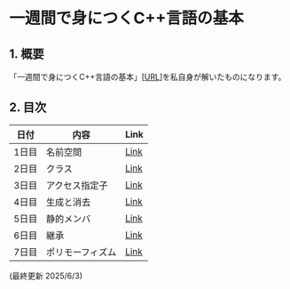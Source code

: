 # 一週間で身につくC++言語の基本

## 1. 概要
「一週間で身につくC++言語の基本」[[URL](https://cpp-lang.sevendays-study.com/index.html)]を私自身が解いたものになります。

## 2. 目次
| 日付 | 内容 | Link |
|--|--|--|
| 1日目 | 名前空間 | [Link](https://github.com/j329nish/Cpp-Sevendays-Study/tree/main/prob1) |
| 2日目 | クラス | [Link](https://github.com/j329nish/Cpp-Sevendays-Study/tree/main/prob2) |
| 3日目 | アクセス指定子 | [Link](https://github.com/j329nish/Cpp-Sevendays-Study/tree/main/prob3) |
| 4日目 | 生成と消去 | [Link](https://github.com/j329nish/Cpp-Sevendays-Study/tree/main/prob4) |
| 5日目 | 静的メンバ | [Link](https://github.com/j329nish/Cpp-Sevendays-Study/tree/main/prob5) |
| 6日目 | 継承 | [Link](https://github.com/j329nish/Cpp-Sevendays-Study/tree/main/prob6) |
| 7日目 | ポリモーフィズム | [Link](https://github.com/j329nish/Cpp-Sevendays-Study/tree/main/prob7) |

(最終更新 2025/6/3)
